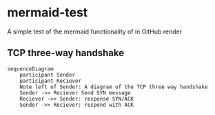 # mermaid-test
A simple test of the mermaid functionality of in GitHub render


## TCP three-way handshake
```mermaid
sequenceDiagram
    participant Sender
    participant Reciever
    Note left of Sender: A diagram of the TCP three way handshake
    Sender ->> Reciever Send SYN message
    Reciever ->> Sender: response SYN/ACK
    Sender ->> Reciever: respond with ACK

```